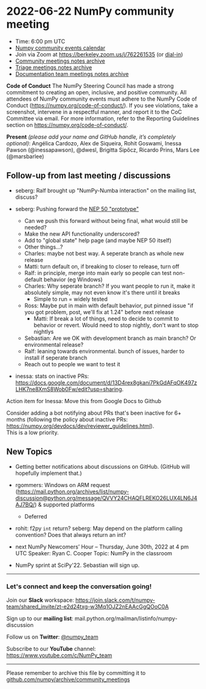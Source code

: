 # 2022-06-22 NumPy community meeting


- Time: 6:00 pm UTC
- [Numpy community events calendar](https://scientific-python.org/calendars/)
- Join via Zoom at https://berkeley.zoom.us/j/762261535 (or [dial-in](https://berkeley.zoom.us/u/aC3ENhycM))
- [Community meetings notes archive](https://github.com/numpy/archive/tree/main/community_meetings)
- [Triage meetings notes archive](https://github.com/numpy/archive/tree/master/triage_meetings)
- [Documentation team meetings notes archive](https://github.com/numpy/archive/tree/main/docs_team_meetings)

**Code of Conduct**
The NumPy Steering Council has made a strong commitment to creating an open, inclusive, and positive community. 
All attendees of NumPy community events must adhere to the NumPy Code of Conduct (https://numpy.org/code-of-conduct/). 
If you see violations, take a screenshot, intervene in a respectful manner, and report it to the CoC Committee via email. For more information, refer to the Reporting Guidelines section on https://numpy.org/code-of-conduct/.


**Present** *(please add your name and GitHub handle, it’s completely optional)*: Angélica Cardozo, Alex de Siqueira, Rohit Goswami, Inessa Pawson (@inessapawson), @dwesl, Brigitta Sipőcz, Ricardo Prins, Mars Lee (@marsbarlee)


## Follow-up from last meeting / discussions

* seberg: Ralf brought up "NumPy-Numba interaction" on the mailing list, discuss?

* seberg: Pushing forward the [NEP 50 "prototype"](https://github.com/numpy/numpy/pull/21626)
    * Can we push this forward without being final, what would still be needed?
    * Make the new API functionality underscored?
    * Add to "global state" help page (and maybe NEP 50 itself)
    * Other things...?
    - Charles: maybe not best way. A seperate branch as whole new release
    - Matti: turn default on, if breaking to closer to release, turn off
    - Ralf: in principle, merge into main early so people can test non-default behavior (eg Windows)
    - Charles: Why seperate branch? If you want people to run it, make it absolutely simple, may not even know it's there until it breaks
        - Simple to run = widely tested
    - Ross: Maybe put in main with default behavior, put pinned issue "if you got problem, post, we'll fix at 1.24" before next release
        - Matti: If break a lot of things, need to decide to commit to behavior or revert. Would need to stop nightly, don't want to stop nightlys
    - Sebastian: Are we OK with development branch as main branch? Or environmental release?
    - Ralf: leaning towards environmental. bunch of issues, harder to install if seperate branch
    - Reach out to people we want to test it


* inessa: stats on inactive PRs: https://docs.google.com/document/d/13D4rex8gkani7PkGdAFqOK497zLHK7ne8XmS8Wob0Fw/edit?usp=sharing.

Action item for Inessa: Move this from Google Docs to Github

Consider adding a bot notifying about PRs that's been inactive for 6+ months (following the policy about inactive PRs: https://numpy.org/devdocs/dev/reviewer_guidelines.html).</br>
This is a low priority.
 
        
## New Topics

* Getting better notifications about discussions on GitHub. (GitHub will hopefully implement that.)

* rgommers: Windows on ARM request (https://mail.python.org/archives/list/numpy-discussion@python.org/message/QVVY24CHAQFLREKO26LUX4LN6J4AJ7BQ/) & supported platforms
  - Deferred

* rohit: f2py `int` return? 
seberg: May depend on the platform calling convention? Does that always return an int?


* next NumPy Newcomers’ Hour – Thursday, June 30th, 2022 at 4 pm UTC
Speaker: Ryan C. Cooper
Topic: NumPy in the classroom


- NumPy sprint at SciPy'22. 
Sebastian will sign up.



---
### Let's connect and keep the conversation going!
Join our **Slack** workspace: https://join.slack.com/t/numpy-team/shared_invite/zt-e2d24txg-w3Mq1OJZ2nEAAcGgQOoC0A

Sign up to our **mailing list**: mail.python.org/mailman/listinfo/numpy-discussion

Follow us on **Twitter**: [@numpy_team](https://twitter.com/numpy_team)

Subscribe to our **YouTube** channel: https://www.youtube.com/c/NumPy_team

---
Please remember to archive this file by committing it to [github.com/numpy/archive/community_meetings](https://github.com/numpy/archive/tree/main/community_meetings)


